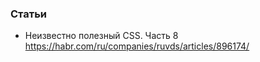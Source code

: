 
### Статьи

- Неизвестно полезный CSS. Часть 8 https://habr.com/ru/companies/ruvds/articles/896174/